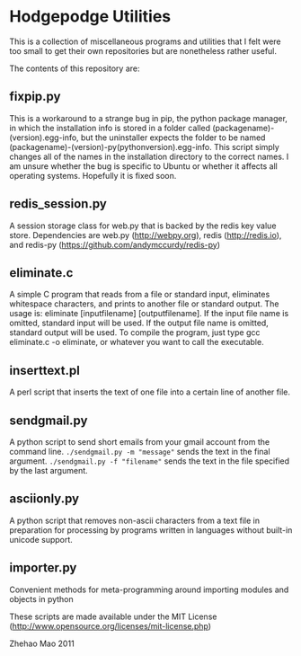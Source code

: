 # Hodgepodge Utilities

This is a collection of miscellaneous programs and utilities that I felt were
too small to get their own repositories but are nonetheless rather useful.

The contents of this repository are:

## fixpip.py

This is a workaround to a strange bug in pip, the python package manager, in
which the installation info is stored in a folder called 
(packagename)-(version).egg-info, but the uninstaller expects the folder to be
named (packagename)-(version)-py(pythonversion).egg-info. This script simply
changes all of the names in the installation directory to the correct names.
I am unsure whether the bug is specific to Ubuntu or whether it affects all 
operating systems. Hopefully it is fixed soon.

## redis_session.py

A session storage class for web.py that is backed by the redis key value store.
Dependencies are web.py (http://webpy.org), redis (http://redis.io), and 
redis-py (https://github.com/andymccurdy/redis-py)

## eliminate.c

A simple C program that reads from a file or standard input, eliminates 
whitespace characters, and prints to another file or standard output. 
The usage is: eliminate [inputfilename] [outputfilename].
If the input file name is omitted, standard input will be used. If the output
file name is omitted, standard output will be used. To compile the program,
just type gcc eliminate.c -o eliminate, or whatever you want to call the 
executable.

## inserttext.pl

A perl script that inserts the text of one file into a certain line of another 
file.

## sendgmail.py

A python script to send short emails from your gmail account from the command 
line. `./sendgmail.py -m "message"` sends the text in the final argument. 
`./sendgmail.py -f "filename"` sends the text in the file specified by the last
argument.

## asciionly.py

A python script that removes non-ascii characters from a text file in 
preparation for processing by programs written in languages without built-in
unicode support.

## importer.py

Convenient methods for meta-programming around importing modules and objects
in python

These scripts are made available under the MIT License 
(http://www.opensource.org/licenses/mit-license.php)

<copyright holder> Zhehao Mao
<year> 2011
